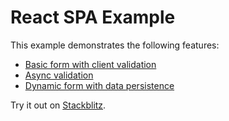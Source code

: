 # React SPA Example

This example demonstrates the following features:

- [Basic form with client validation](./src/routes/login.tsx)
- [Async validation](./src/routes/signup.tsx)
- [Dynamic form with data persistence](./src/routes/todos.tsx)

Try it out on [Stackblitz](https://stackblitz.com/github/edmundhung/conform/tree/v2/examples/react-spa).
